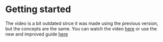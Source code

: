 # Getting started 

The video is a bit outdated since it was made using the previous version, but the concepts are the same. You can watch the video [here](https://www.youtube.com/watch?v=sYjgDIgD7AY) or use the new and improved guide [here](./BeginnersGuideStepByStep.md)
